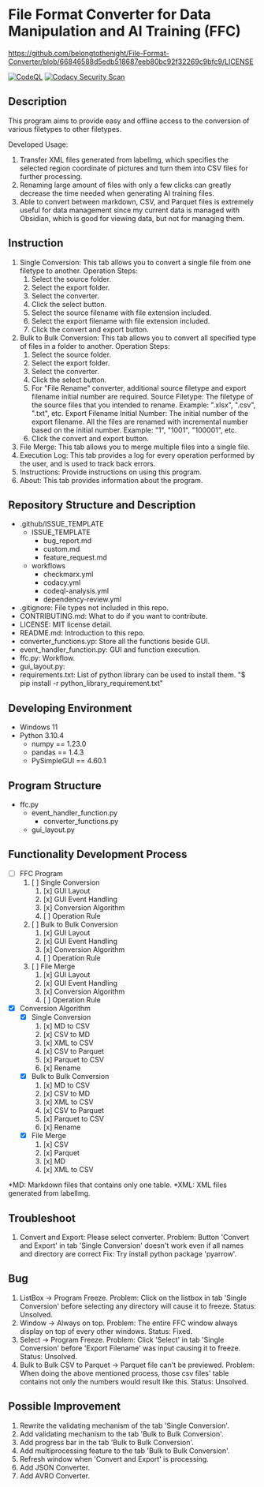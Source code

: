 # File Format Converter for Data Manipulation and AI Training (FFC)

https://github.com/belongtothenight/File-Format-Converter/blob/66846588d5edb518687eeb80bc92f32269c9bfc9/LICENSE
<!--[![Dependency Review](https://github.com/belongtothenight/File-Format-Converter/actions/workflows/dependency-review.yml/badge.svg)](https://github.com/belongtothenight/File-Format-Converter/actions/workflows/dependency-review.yml)-->
[![CodeQL](https://github.com/belongtothenight/File-Format-Converter/actions/workflows/codeql-analysis.yml/badge.svg)](https://github.com/belongtothenight/File-Format-Converter/actions/workflows/codeql-analysis.yml)
[![Codacy Security Scan](https://github.com/belongtothenight/File-Format-Converter/actions/workflows/codacy.yml/badge.svg)](https://github.com/belongtothenight/File-Format-Converter/actions/workflows/codacy.yml)

<!--Please check my GitHub page for latest info!-->

<!--General User-->

## Description
This program aims to provide easy and offline access to the conversion of various filetypes to other filetypes.

Developed Usage:
1. Transfer XML files generated from labelImg, which specifies the selected region coordinate of pictures and turn them into CSV files for further processing.
2. Renaming large amount of files with only a few clicks can greatly decrease the time needed when generating AI training files.
3. Able to convert between markdown, CSV, and Parquet files is extremely useful for data management since my current data is managed with Obsidian, 
    which is good for viewing data, but not for managing them.

## Instruction
1. Single Conversion:
        This tab allows you to convert a single file from one filetype to another.
    Operation Steps:
   1. Select the source folder.
   2. Select the export folder.
   3. Select the converter.
   4. Click the select button.
   5. Select the source filename with file extension included.
   6. Select the export filename with file extension included.
   7. Click the convert and export button.
2. Bulk to Bulk Conversion:
        This tab allows you to convert all specified type of files in a folder to another.
    Operation Steps:
   1. Select the source folder.
   2. Select the export folder.
   3. Select the converter.
   4. Click the select button.
   5. For "File Rename" converter, additional source filetype and export filename initial number are required.
       Source Filetype: The filetype of the source files that you intended to rename. Example: ".xlsx", ".csv", ".txt", etc.
       Export Filename Initial Number: The initial number of the export filename. All the files are renamed with incremental number based on the initial number. Example: "1", "1001", "100001", etc.
   6. Click the convert and export button.
3. File Merge:
   This tab allows you to merge multiple files into a single file.
4. Execution Log:
   This tab provides a log for every operation performed by the user, and is used to track back errors.
5. Instructions:
   Provide instructions on using this program.
6. About:
   This tab provides information about the program.

## Repository Structure and Description
- .github/ISSUE_TEMPLATE
  - ISSUE_TEMPLATE
    - bug_report.md
    - custom.md
    - feature_request.md
   - workflows
     - checkmarx.yml
     - codacy.yml
     - codeql-analysis.yml
     - dependency-review.yml
- .gitignore: File types not included in this repo.
- CONTRIBUTING.md: What to do if you want to contribute.
- LICENSE: MIT license detail.
- README.md: Introduction to this repo.
- converter_functions.yp: Store all the functions beside GUI.
- event_handler_function.py: GUI and function execution.
- ffc.py: Workflow.
- gui_layout.py: 
- requirements.txt: List of python library can be used to install them. "$ pip install -r python_library_requirement.txt"

## Developing Environment
- Windows 11
- Python 3.10.4
    - numpy == 1.23.0
    - pandas == 1.4.3
    - PySimpleGUI == 4.60.1

<!--Coder-->

## Program Structure
- ffc.py
  - event_handler_function.py
    - converter_functions.py
  - gui_layout.py

## Functionality Development Process
- [ ] FFC Program
  1. [ ] Single Conversion
     1. [x] GUI Layout
     2. [x] GUI Event Handling
     3. [x] Conversion Algorithm
     4. [ ] Operation Rule
  2. [ ] Bulk to Bulk Conversion
     1. [x] GUI Layout
     2. [x] GUI Event Handling
     3. [x] Conversion Algorithm
     4. [ ] Operation Rule
  3. [ ] File Merge
     1. [x] GUI Layout
     2. [x] GUI Event Handling
     3. [x] Conversion Algorithm
     4. [ ] Operation Rule
- [x] Conversion Algorithm
  - [x] Single Conversion
    1. [x] MD to CSV
    2. [x] CSV to MD
    3. [x] XML to CSV
    4. [x] CSV to Parquet
    5. [x] Parquet to CSV
    6. [x] Rename
  - [x] Bulk to Bulk Conversion
    1. [x] MD to CSV
    2. [x] CSV to MD
    3. [x] XML to CSV
    4. [x] CSV to Parquet
    5. [x] Parquet to CSV
    6. [x] Rename
  - [x] File Merge
    1. [x] CSV
    2. [x] Parquet
    3. [x] MD
    4. [x] XML to CSV

*MD: Markdown files that contains only one table.
*XML: XML files generated from labelImg.

## Troubleshoot
1. Convert and Export: Please select converter.
   Problem: Button 'Convert and Export' in tab 'Single Conversion' doesn't work even if all names and directory are correct
   Fix: Try install python package 'pyarrow'.

## Bug
1. ListBox -> Program Freeze.
   Problem: Click on the listbox in tab 'Single Conversion' before selecting any directory will cause it to freeze.
   Status: Unsolved.
2. Window -> Always on top.
   Problem: The entire FFC window always display on top of every other windows.
   Status: Fixed.
3. Select -> Program Freeze.
   Problem: Click 'Select' in tab 'Single Conversion' before 'Export Filename' was input causing it to freeze.
   Status: Unsolved.
4. Bulk to Bulk CSV to Parquet -> Parquet file can't be previewed.
   Problem: When doing the above mentioned process, those csv files' table contains not only the numbers would result like this.
   Status: Unsolved.

## Possible Improvement
1. Rewrite the validating mechanism of the tab 'Single Conversion'.
2. Add validating mechanism to the tab 'Bulk to Bulk Conversion'.
3. Add progress bar in the tab 'Bulk to Bulk Conversion'.
4. Add multiprocessing feature to the tab 'Bulk to Bulk Conversion'.
5. Refresh window when 'Convert and Export' is processing.
6. Add JSON Converter.
7. Add AVRO Converter.